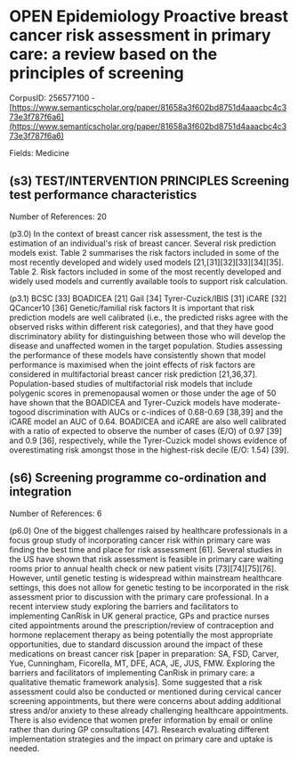 # OPEN Epidemiology Proactive breast cancer risk assessment in primary care: a review based on the principles of screening

CorpusID: 256577100 - [https://www.semanticscholar.org/paper/81658a3f602bd8751d4aaacbc4c373e3f787f6a6](https://www.semanticscholar.org/paper/81658a3f602bd8751d4aaacbc4c373e3f787f6a6)

Fields: Medicine

## (s3) TEST/INTERVENTION PRINCIPLES Screening test performance characteristics
Number of References: 20

(p3.0) In the context of breast cancer risk assessment, the test is the estimation of an individual's risk of breast cancer. Several risk prediction models exist. Table 2 summarises the risk factors included in some of the most recently developed and widely used models [21,[31][32][33][34][35].  Table 2. Risk factors included in some of the most recently developed and widely used models and currently available tools to support risk calculation.

(p3.1) BCSC [33] BOADICEA [21] Gail [34] Tyrer-Cuzick/IBIS [31] iCARE [32] QCancer10 [36] Genetic/familial risk factors  It is important that risk prediction models are well calibrated (i.e., the predicted risks agree with the observed risks within different risk categories), and that they have good discriminatory ability for distinguishing between those who will develop the disease and unaffected women in the target population. Studies assessing the performance of these models have consistently shown that model performance is maximised when the joint effects of risk factors are considered in multifactorial breast cancer risk prediction [21,36,37]. Population-based studies of multifactorial risk models that include polygenic scores in premenopausal women or those under the age of 50 have shown that the BOADICEA and Tyrer-Cuzick models have moderate-togood discrimination with AUCs or c-indices of 0.68-0.69 [38,39] and the iCARE model an AUC of 0.64. BOADICEA and iCARE are also well calibrated with a ratio of expected to observe the number of cases (E/O) of 0.97 [39] and 0.9 [36], respectively, while the Tyrer-Cuzick model shows evidence of overestimating risk amongst those in the highest-risk decile (E/O: 1.54) [39].
## (s6) Screening programme co-ordination and integration
Number of References: 6

(p6.0) One of the biggest challenges raised by healthcare professionals in a focus group study of incorporating cancer risk within primary care was finding the best time and place for risk assessment [61]. Several studies in the US have shown that risk assessment is feasible in primary care waiting rooms prior to annual health check or new patient visits [73][74][75][76]. However, until genetic testing is widespread within mainstream healthcare settings, this does not allow for genetic testing to be incorporated in the risk assessment prior to discussion with the primary care professional. In a recent interview study exploring the barriers and facilitators to implementing CanRisk in UK general practice, GPs and practice nurses cited appointments around the prescription/review of contraception and hormone replacement therapy as being potentially the most appropriate opportunities, due to standard discussion around the impact of these medications on breast cancer risk [paper in preparation: SA, FSD, Carver, Yue, Cunningham, Ficorella, MT, DFE, ACA, JE, JUS, FMW. Exploring the barriers and facilitators of implementing CanRisk in primary care: a qualitative thematic framework analysis]. Some suggested that a risk assessment could also be conducted or mentioned during cervical cancer screening appointments, but there were concerns about adding additional stress and/or anxiety to these already challenging healthcare appointments. There is also evidence that women prefer information by email or online rather than during GP consultations [47]. Research evaluating different implementation strategies and the impact on primary care and uptake is needed.
